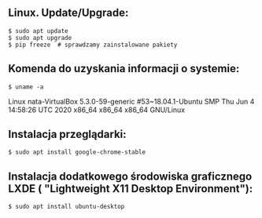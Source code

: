## Linux. Update/Upgrade:

```
$ sudo apt update
$ sudo apt upgrade
$ pip freeze  # sprawdzamy zainstalowane pakiety

```

## Komenda do uzyskania informacji o systemie:
```
$ uname -a

```
Linux nata-VirtualBox 5.3.0-59-generic #53~18.04.1-Ubuntu SMP Thu Jun 4 14:58:26 UTC 2020 x86_64 x86_64 x86_64 GNU/Linux

## Instalacja przeglądarki:

```
$ sudo apt install google-chrome-stable

```
## Instalacja dodatkowego środowiska graficznego LXDE ( "Lightweight X11 Desktop Environment"):
```
$ sudo apt install ubuntu-desktop  

```



